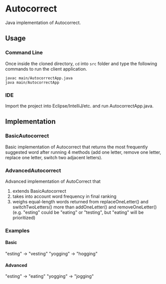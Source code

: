 # Autocorrect
Java implementation of Autocorrect. 

## Usage
### Command Line
Once inside the cloned directory, `cd` into `src` folder and type the following commands to run the client application.
```
javac main/AutocorrectApp.java
java main/AutocorrectApp
```
### IDE
Import the project into Eclipse/IntelliJ/etc. and run AutocorrectApp.java.


## Implementation
### BasicAutocorrect
Basic implementation of Autocorrect that returns the most frequently suggested word after running 4 methods (add one letter, remove one letter, replace one letter, switch two adjacent letters).


### AdvancedAutocorrect
Advanced implementation of AutoCorrect that
1) extends BasicAutocorrect
2) takes into account word frequency in final ranking
3) weighs equal-length words returned from replaceOneLetter() and switchTwoLetters() more than addOneLetter() and removeOneLetter() (e.g. "esting" could be "eating" or "testing", but "eating" will be prioritized) 

### Examples
#### Basic
"esting" -> "vesting"
"yogging" -> "hogging"

#### Advanced
"esting" -> "eating"
"yogging" -> "jogging"
